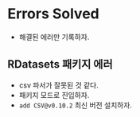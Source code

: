# Errors Solved 

- 해결된 에러만 기록하자. 

## RDatasets 패키지 에러 

- csv 파서가 잘못된 것 같다. 
- 패키지 모드로 진입하자. 
- `add CSV@v0.10.2` 최신 버전 설치하자. 

